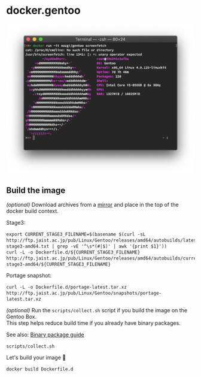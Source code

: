 # docker.gentoo

![screenshot screenfetch](docs/screenfetch.1.png)

## Build the image

_(optional)_ Download archives from a [mirror](https://www.gentoo.org/downloads/mirrors/) and place in the top of the docker build context.

Stage3:

```shellsession
export CURRENT_STAGE3_FILENAME=$(basename $(curl -sL http://ftp.jaist.ac.jp/pub/Linux/Gentoo/releases/amd64/autobuilds/latest-stage3-amd64.txt | grep -vE '^\s*(#|$)' | awk '{print $1}'))
curl -L -o Dockerfile.d/${CURRENT_STAGE3_FILENAME} http://ftp.jaist.ac.jp/pub/Linux/Gentoo/releases/amd64/autobuilds/current-stage3-amd64/${CURRENT_STAGE3_FILENAME}
```

Portage snapshot:

```shellsession
curl -L -o Dockerfile.d/portage-latest.tar.xz http://ftp.jaist.ac.jp/pub/Linux/Gentoo/snapshots/portage-latest.tar.xz
```

_(optional)_ Run the `scripts/collect.sh` script if you build the image on the Gentoo Box.  
This step helps reduce build time if you already have binary packages.

See also: [Binary package guide](https://wiki.gentoo.org/wiki/Binary_package_guide)

```shellsession
scripts/collect.sh
```

Let's build your image :whale:

```shellsession
docker build Dockerfile.d
```
